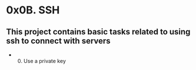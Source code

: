 # 0x0B. SSH
## This project contains basic tasks related to using ssh to connect with servers
* 0. Use a private key
